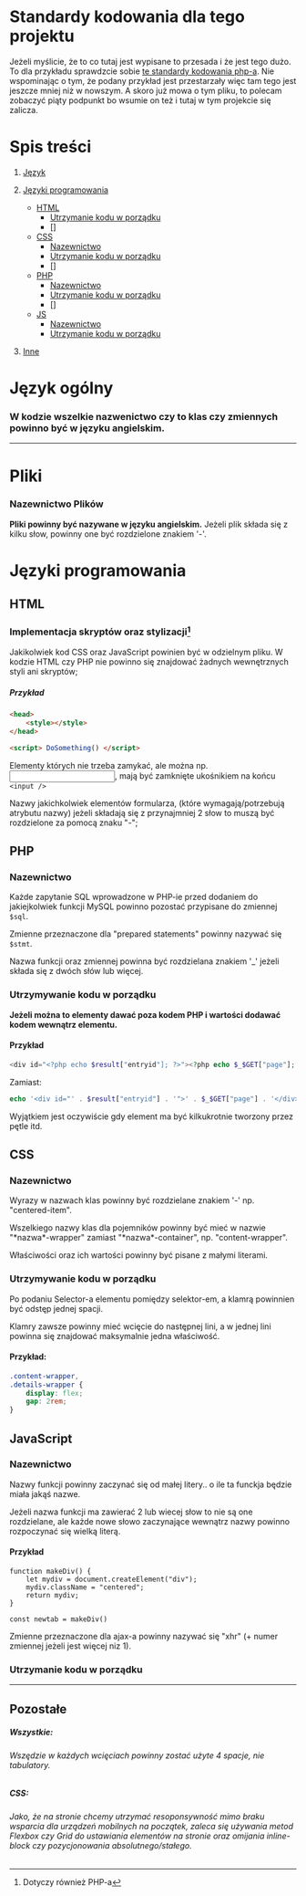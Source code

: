 <!-- TODO edycja formatowania tekstu - zmniejszenie ilości niepotrzebnych headingów; Psuje to listę headingów które powinny zostać wykorzystane jako sekcje -->

# **Standardy kodowania dla tego projektu**
Jeżeli myślicie, że to co tutaj jest wypisane to przesada i że jest tego dużo. To dla przykładu sprawdzcie sobie [te standardy kodowania php-a](https://www.php-fig.org/psr/psr-2/ "Link do standardu kodowania PHP").
Nie wspominając o tym, że podany przykład jest przestarzały więc tam tego jest jeszcze mniej niż w nowszym.
A skoro już mowa o tym pliku, to polecam zobaczyć piąty podpunkt bo wsumie on też i tutaj w tym projekcie się zalicza.

# Spis treści
1. [Język](#język-ogólny)
2. [Języki programowania](#języki-programowania)
   - [HTML](#html)
       + [Utrzymanie kodu w porządku](#utrzymywanie-kodu-w-porządku)
       + []
   - [CSS](#css)
       + [Nazewnictwo](#nazewnictwo)
       + [Utrzymanie kodu w porządku](#utrzymywanie-kodu-w-porządku-1)
       + []
   - [PHP](#php)
       + [Nazewnictwo](#nazewnictwo-1)
       + [Utrzymanie kodu w porządku](#utrzymywanie-kodu-w-porządku-2)
       + []
   - [JS](#js)
       + [Nazewnictwo](#nazewnictwo-2)
       + [Utrzymanie kodu w porządku](#utrzymywanie-kodu-w-porządku)

3. [Inne](#pozostałe)

# Język ogólny
### W kodzie wszelkie nazwenictwo czy to klas czy zmiennych powinno być w języku angielskim.
-----------------
# Pliki
### Nazewnictwo Plików 
**Pliki powinny być nazywane w języku angielskim.**
Jeżeli plik składa się z kilku słow, powinny one być rozdzielone znakiem '-'.

# Języki programowania
<!-- TAK, WIEMY! ALE NAZWIJCIE TO INACZEJ ABY NAZWA BYLA OGOLNIE ROZPOZNAWANA -->

## HTML
### Implementacja skryptów oraz stylizacji[^1]
Jakikolwiek kod CSS oraz JavaScript powinien być w odzielnym pliku. W kodzie HTML czy PHP nie powinno się znajdować żadnych wewnętrznych styli ani skryptów;
##### Przykład
```HTML
<head>
    <style></style>
</head>

<script> DoSomething() </script>
```
Elementy których nie trzeba zamykać, ale można np. <input>, mają być zamknięte ukośnikiem na końcu `<input />`

Nazwy jakichkolwiek elementów formularza, (które wymagają/potrzebują atrybutu nazwy) jeżeli składają się z przynajmniej 2 słow to muszą być rozdzielone za pomocą znaku "-";


## PHP 
### Nazewnictwo
Każde zapytanie SQL wprowadzone w PHP-ie przed dodaniem do jakiejkolwiek funkcji MySQL powinno pozostać przypisane do zmiennej `$sql`.

Zmienne przeznaczone dla "prepared statements" powinny nazywać się `$stmt`.

Nazwa funkcji oraz zmiennej powinna być rozdzielana znakiem '_' jeżeli składa się z dwóch słów lub więcej.
### Utrzymywanie kodu w porządku
**Jeżeli można to elementy dawać poza kodem PHP i wartości dodawać kodem wewnątrz elementu.**
#### Przykład
```PHP
<div id="<?php echo $result["entryid"]; ?>"><?php echo $_$GET["page"]; ?></div>
```
Zamiast:
```PHP
echo '<div id="' . $result["entryid"] . '">' . $_$GET["page"] . '</div>';
```
Wyjątkiem jest oczywiście gdy element ma być kilkukrotnie tworzony przez pętle itd.

## CSS
### Nazewnictwo
Wyrazy w nazwach klas powinny być rozdzielane znakiem '-' np. "centered-item".

Wszelkiego nazwy klas dla pojemników powinny być mieć w nazwie "\*nazwa\*-wrapper" zamiast "\*nazwa\*-container", np. "content-wrapper".

Właściwości oraz ich wartości powinny być pisane z małymi literami.

### Utrzymywanie kodu w porządku
Po podaniu Selector-a elementu pomiędzy selektor-em, a klamrą powinnien być odstęp jednej spacji.

Klamry zawsze powinny mieć wcięcie do następnej lini, a w jednej lini powinna się znajdować maksymalnie jedna właściwość.
#### Przykład:
```CSS
.content-wrapper,
.details-wrapper {
    display: flex;
    gap: 2rem;
}
```
## JavaScript
### Nazewnictwo
Nazwy funkcji powinny zaczynać się od małej litery.. o ile ta funckja będzie miała jakąś nazwe.

Jeżeli nazwa funkcji ma zawierać 2 lub wiecej słow to nie są one rozdzielane, ale każde nowe słowo zaczynające wewnątrz nazwy powinno rozpoczynać się wielką literą.
#### Przykład
```Js
function makeDiv() {
    let mydiv = document.createElement("div");
    mydiv.className = "centered";
    return mydiv;
}

const newtab = makeDiv()
```

Zmienne przeznaczone dla ajax-a powinny nazywać się "xhr" (+ numer zmiennej jeżeli jest więcej niz 1).

### Utrzymanie kodu w porządku
-----------------

Pozostałe
------
##### Wszystkie: 
###### Wszędzie w każdych wcięciach powinny zostać użyte 4 spacje, nie tabulatory.

##### CSS:
###### Jako, że na stronie chcemy utrzymać resoponsywność mimo braku wsparcia dla urządzeń mobilnych na początek, zaleca się używania metod Flexbox czy Grid do ustawiania elementów na stronie oraz omijania inline-block czy pozycjonowania absolutnego/stałego.


[^1]: Dotyczy również PHP-a
